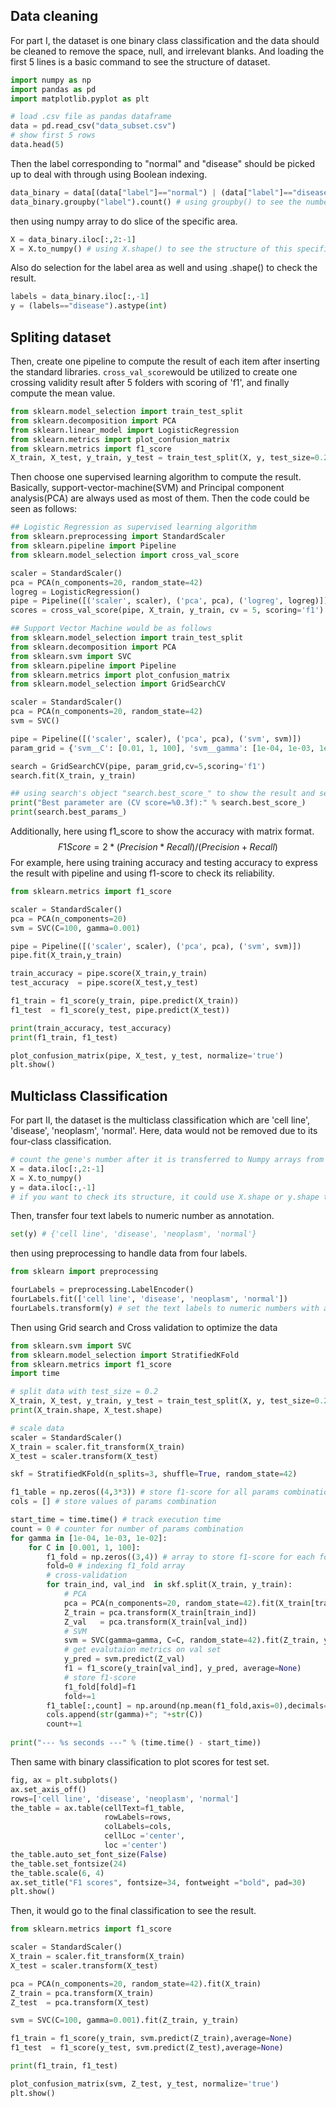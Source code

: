 ## Data cleaning

For part I, the dataset is one binary class classification and the data should be cleaned to remove the space, null, and irrelevant blanks. And loading the first 5 lines is a basic command  to see the structure of dataset.

```python
import numpy as np
import pandas as pd
import matplotlib.pyplot as plt

# load .csv file as pandas dataframe
data = pd.read_csv("data_subset.csv")
# show first 5 rows
data.head(5)
```

Then the label corresponding to "normal" and "disease" should be picked up to deal with through using Boolean indexing.

```python
data_binary = data[(data["label"]=="normal") | (data["label"]=="disease")].copy()
data_binary.groupby("label").count() # using groupby() to see the number of disease and normal of gene
```

then using numpy array to do slice of the specific area.

```python
X = data_binary.iloc[:,2:-1]
X = X.to_numpy() # using X.shape() to see the structure of this specific data area
```

Also do selection for the label area as well and using .shape() to check the result.

```python
labels = data_binary.iloc[:,-1]
y = (labels=="disease").astype(int)
```

## Spliting dataset

Then, create one pipeline to compute the result of each item after inserting the standard libraries. `cross_val_score`would be utilized to create one crossing validity result after 5 folders with scoring of 'f1', and finally compute the mean value.

```python
from sklearn.model_selection import train_test_split
from sklearn.decomposition import PCA
from sklearn.linear_model import LogisticRegression
from sklearn.metrics import plot_confusion_matrix
from sklearn.metrics import f1_score
X_train, X_test, y_train, y_test = train_test_split(X, y, test_size=0.2, random_state=42)
```

Then choose one supervised learning algorithm to compute the result. Basically, support-vector-machine(SVM) and Principal component analysis(PCA) are always used as most of them. Then the code could be seen as follows:

```python
## Logistic Regression as supervised learning algorithm
from sklearn.preprocessing import StandardScaler
from sklearn.pipeline import Pipeline
from sklearn.model_selection import cross_val_score

scaler = StandardScaler()
pca = PCA(n_components=20, random_state=42)
logreg = LogisticRegression()
pipe = Pipeline([('scaler', scaler), ('pca', pca), ('logreg', logreg)])
scores = cross_val_score(pipe, X_train, y_train, cv = 5, scoring='f1')
```

```python
## Support Vector Machine would be as follows
from sklearn.model_selection import train_test_split
from sklearn.decomposition import PCA
from sklearn.svm import SVC
from sklearn.pipeline import Pipeline
from sklearn.metrics import plot_confusion_matrix
from sklearn.model_selection import GridSearchCV

scaler = StandardScaler()
pca = PCA(n_components=20, random_state=42)
svm = SVC()

pipe = Pipeline([('scaler', scaler), ('pca', pca), ('svm', svm)])
param_grid = {'svm__C': [0.01, 1, 100], 'svm__gamma': [1e-04, 1e-03, 1e-02]} 

search = GridSearchCV(pipe, param_grid,cv=5,scoring='f1')
search.fit(X_train, y_train)

## using search's object "search.best_score_" to show the result and search's object "best_params_" to show the result of best parameters.
print("Best parameter are (CV score=%0.3f):" % search.best_score_)
print(search.best_params_)
```

Additionally, here using f1_score to show the accuracy with matrix format.
$$
F1 Score = 2 * (Precision * Recall) / (Precision + Recall)
$$
For example, here using training accuracy and testing accuracy to express the result with pipeline and using f1-score to check its reliability.

```python
from sklearn.metrics import f1_score

scaler = StandardScaler()
pca = PCA(n_components=20)
svm = SVC(C=100, gamma=0.001)

pipe = Pipeline([('scaler', scaler), ('pca', pca), ('svm', svm)])
pipe.fit(X_train,y_train)

train_accuracy = pipe.score(X_train,y_train)
test_accuracy  = pipe.score(X_test,y_test)

f1_train = f1_score(y_train, pipe.predict(X_train))
f1_test  = f1_score(y_test, pipe.predict(X_test))

print(train_accuracy, test_accuracy)
print(f1_train, f1_test)

plot_confusion_matrix(pipe, X_test, y_test, normalize='true')  
plt.show() 
```

## Multiclass Classification

For part II, the dataset is the multiclass classification which are 'cell line', 'disease', 'neoplasm', 'normal'. Here, data would not be removed due to its four-class classification.

```python
# count the gene's number after it is transferred to Numpy arrays from Dataframe
X = data.iloc[:,2:-1]
X = X.to_numpy()
y = data.iloc[:,-1]
# if you want to check its structure, it could use X.shape or y.shape to see the result
```

Then, transfer four text labels to numeric number as annotation.

```python
set(y) # {'cell line', 'disease', 'neoplasm', 'normal'}
```

then using preprocessing to handle data from four labels.

```python
from sklearn import preprocessing

fourLabels = preprocessing.LabelEncoder()
fourLabels.fit(['cell line', 'disease', 'neoplasm', 'normal'])
fourLabels.transform(y) # set the text labels to numeric numbers with an array ([0,0,...,3,3,3])
```

Then using Grid search and Cross validation to optimize the data

```python
from sklearn.svm import SVC
from sklearn.model_selection import StratifiedKFold
from sklearn.metrics import f1_score
import time

# split data with test_size = 0.2
X_train, X_test, y_train, y_test = train_test_split(X, y, test_size=0.2, random_state=42)
print(X_train.shape, X_test.shape)

# scale data
scaler = StandardScaler()
X_train = scaler.fit_transform(X_train)
X_test = scaler.transform(X_test)

skf = StratifiedKFold(n_splits=3, shuffle=True, random_state=42)

f1_table = np.zeros((4,3*3)) # store f1-score for all params combination
cols = [] # store values of params combination

start_time = time.time() # track execution time
count = 0 # counter for number of params combination
for gamma in [1e-04, 1e-03, 1e-02]:
    for C in [0.001, 1, 100]:
        f1_fold = np.zeros((3,4)) # array to store f1-score for each fold (3 folds) for each class (4 classes)
        fold=0 # indexing f1_fold array
        # cross-validation
        for train_ind, val_ind  in skf.split(X_train, y_train):       
            # PCA 
            pca = PCA(n_components=20, random_state=42).fit(X_train[train_ind])
            Z_train = pca.transform(X_train[train_ind])
            Z_val   = pca.transform(X_train[val_ind])
            # SVM
            svm = SVC(gamma=gamma, C=C, random_state=42).fit(Z_train, y_train[train_ind])
            # get evalutaion metrics on val set
            y_pred = svm.predict(Z_val)
            f1 = f1_score(y_train[val_ind], y_pred, average=None)
            # store f1-score
            f1_fold[fold]=f1
            fold+=1
        f1_table[:,count] = np.around(np.mean(f1_fold,axis=0),decimals=2)
        cols.append(str(gamma)+"; "+str(C))
        count+=1
        
print("--- %s seconds ---" % (time.time() - start_time))
```

Then same with binary classification to plot scores for test set.	

```python
fig, ax = plt.subplots() 
ax.set_axis_off() 
rows=['cell line', 'disease', 'neoplasm', 'normal']
the_table = ax.table(cellText=f1_table, 
                     rowLabels=rows, 
                     colLabels=cols, 
                     cellLoc ='center',
                     loc ='center')
the_table.auto_set_font_size(False)
the_table.set_fontsize(24)
the_table.scale(6, 4)
ax.set_title("F1 scores", fontsize=34, fontweight ="bold", pad=30)
plt.show()
```

Then, it would go to the final classification to see the result.

```python
from sklearn.metrics import f1_score

scaler = StandardScaler()
X_train = scaler.fit_transform(X_train)
X_test = scaler.transform(X_test)

pca = PCA(n_components=20, random_state=42).fit(X_train)
Z_train = pca.transform(X_train)
Z_test  = pca.transform(X_test)

svm = SVC(C=100, gamma=0.001).fit(Z_train, y_train)

f1_train = f1_score(y_train, svm.predict(Z_train),average=None)
f1_test  = f1_score(y_test, svm.predict(Z_test),average=None)

print(f1_train, f1_test)

plot_confusion_matrix(svm, Z_test, y_test, normalize='true')  
plt.show()  
```

